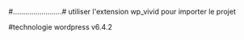#........................#
utiliser l'extension wp_vivid pour importer le projet

#technologie 
wordpress v6.4.2
